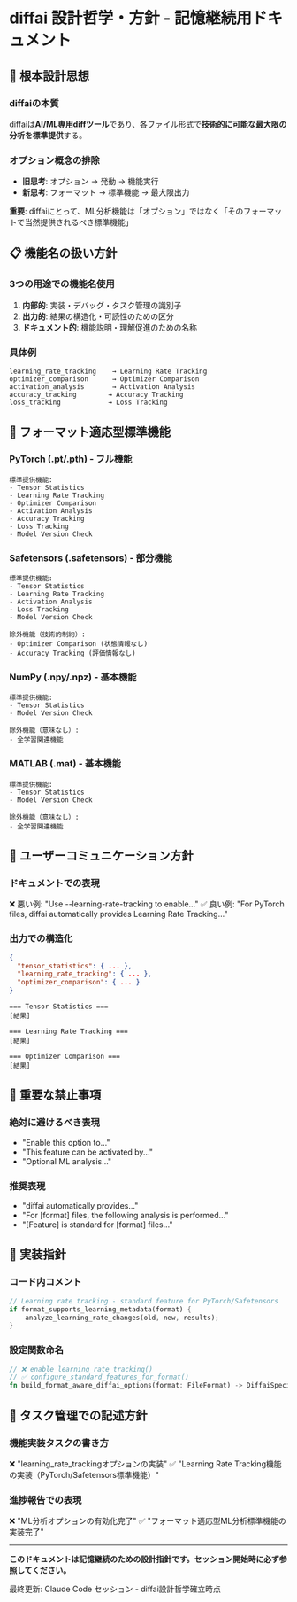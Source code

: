 # diffai 設計哲学・方針 - 記憶継続用ドキュメント

## 🎯 根本設計思想

### diffaiの本質
diffaiは**AI/ML専用diffツール**であり、各ファイル形式で**技術的に可能な最大限の分析を標準提供**する。

### オプション概念の排除
- **旧思考**: オプション → 発動 → 機能実行
- **新思考**: フォーマット → 標準機能 → 最大限出力

**重要**: diffaiにとって、ML分析機能は「オプション」ではなく「そのフォーマットで当然提供されるべき標準機能」

## 📋 機能名の扱い方針

### 3つの用途での機能名使用
1. **内部的**: 実装・デバッグ・タスク管理の識別子
2. **出力的**: 結果の構造化・可読性のための区分
3. **ドキュメント的**: 機能説明・理解促進のための名称

### 具体例
```
learning_rate_tracking    → Learning Rate Tracking
optimizer_comparison      → Optimizer Comparison  
activation_analysis       → Activation Analysis
accuracy_tracking        → Accuracy Tracking
loss_tracking            → Loss Tracking
```

## 🔄 フォーマット適応型標準機能

### PyTorch (.pt/.pth) - フル機能
```
標準提供機能:
- Tensor Statistics
- Learning Rate Tracking  
- Optimizer Comparison
- Activation Analysis
- Accuracy Tracking
- Loss Tracking
- Model Version Check
```

### Safetensors (.safetensors) - 部分機能
```
標準提供機能:
- Tensor Statistics
- Learning Rate Tracking
- Activation Analysis  
- Loss Tracking
- Model Version Check

除外機能（技術的制約）:
- Optimizer Comparison (状態情報なし)
- Accuracy Tracking (評価情報なし)
```

### NumPy (.npy/.npz) - 基本機能
```
標準提供機能:
- Tensor Statistics
- Model Version Check

除外機能（意味なし）:
- 全学習関連機能
```

### MATLAB (.mat) - 基本機能
```
標準提供機能:
- Tensor Statistics  
- Model Version Check

除外機能（意味なし）:
- 全学習関連機能
```

## 💬 ユーザーコミュニケーション方針

### ドキュメントでの表現
❌ 悪い例: "Use --learning-rate-tracking to enable..."
✅ 良い例: "For PyTorch files, diffai automatically provides Learning Rate Tracking..."

### 出力での構造化
```json
{
  "tensor_statistics": { ... },
  "learning_rate_tracking": { ... },
  "optimizer_comparison": { ... }
}
```

```
=== Tensor Statistics ===
[結果]

=== Learning Rate Tracking ===  
[結果]

=== Optimizer Comparison ===
[結果]
```

## 🚨 重要な禁止事項

### 絶対に避けるべき表現
- "Enable this option to..."
- "This feature can be activated by..."
- "Optional ML analysis..."

### 推奨表現
- "diffai automatically provides..."
- "For [format] files, the following analysis is performed..."
- "[Feature] is standard for [format] files..."

## 🔧 実装指針

### コード内コメント
```rust
// Learning rate tracking - standard feature for PyTorch/Safetensors
if format_supports_learning_metadata(format) {
    analyze_learning_rate_changes(old, new, results);
}
```

### 設定関数命名
```rust
// ❌ enable_learning_rate_tracking()
// ✅ configure_standard_features_for_format()
fn build_format_aware_diffai_options(format: FileFormat) -> DiffaiSpecificOptions
```

## 📝 タスク管理での記述方針

### 機能実装タスクの書き方
❌ "learning_rate_trackingオプションの実装"
✅ "Learning Rate Tracking機能の実装（PyTorch/Safetensors標準機能）"

### 進捗報告での表現
❌ "ML分析オプションの有効化完了"
✅ "フォーマット適応型ML分析標準機能の実装完了"

---
**このドキュメントは記憶継続のための設計指針です。セッション開始時に必ず参照してください。**

最終更新: Claude Code セッション - diffai設計哲学確立時点